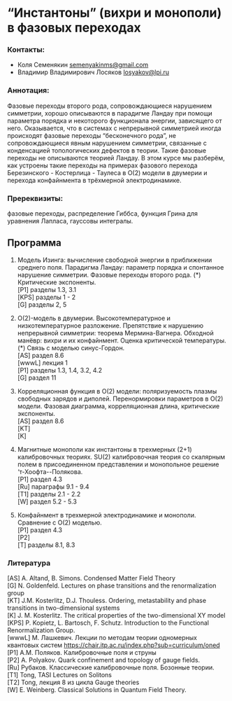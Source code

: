 # “Инстантоны” (вихри и монополи) в фазовых переходах

### Контакты:
* Коля Семенякин <semenyakinms@gmail.com>
* Владимир Владимирович Лосяков <losyakov@lpi.ru>

### Аннотация:
Фазовые переходы второго рода, сопровождающиеся нарушением симметрии, хорошо описываются в парадигме Ландау при помощи параметра порядка и некоторого функционала энергии, зависящего от него. Оказывается, что в системах с непрерывной симметрией иногда происходят фазовые переходы “бесконечного рода”,  не сопровождающиеся явным нарушением симметрии, связанные с конденсацией топологических дефектов в теории. Такие фазовые переходы не описываются теорией Ландау.
В этом курсе мы разберём, как устроены такие переходы на примерах фазового перехода Березинского - Костерлица - Таулеса в О(2) модели в двумерии и перехода конфайнмента в трёхмерной электродинамике.

### Пререквизиты:
фазовые переходы, распределение Гиббса, функция Грина для уравнения Лапласа, гауссовы интегралы.

## Программа

1. Модель Изинга: вычисление свободной энергии в приближении среднего поля. Парадигма Ландау: параметр порядка и спонтанное нарушение симметрии. Фазовые переходы второго рода. (*) Критические экспоненты.  
[P1] разделы 1.3, 3.1  
[KPS] разделы 1 - 2  
[G] разделы 2, 5  

2. O(2)-модель в двумерии. Высокотемпературное и низкотемпературное разложение. Препятствие к нарушению непрерывной симметрии: теорема Мермина-Вагнера. Обходной манёвр: вихри и их конфайнмент. Оценка критической температуры. (*) Связь с моделью синус-Гордон.  
[AS] раздел 8.6  
[wwwL] лекция 1   
[P1] разделы 1.3, 1.4, 3.2, 4.2  
[G] раздел 11  

3. Корреляционная функция в O(2) модели: поляризуемость плазмы свободных зарядов и диполей. Перенормировки параметров в O(2) модели. Фазовая диаграмма, корреляционная длина, критические экспоненты.   
[AS] раздел 8.6  
[KT]  
[K]  

4. Магнитные монополи как инстантоны в трехмерных (2+1) калибровочных теориях. SU(2) калибровочная теория со скалярным полем в присоединенном представлении и монопольное решение ‘т-Хоофта--Полякова.  
[P1] раздел 4.3  
[Ru] параграфы 9.1 - 9.4  
[T1] разделы 2.1 - 2.2  
[W] раздел 5.2 - 5.3  

5. Конфайнмент в трехмерной электродинамике и монополи. Сравнение с O(2) моделью.  
[P1] раздел 4.3  
[P2]  
[T] разделы 8.1, 8.3  

### Литература
[AS] A. Altand, B. Simons. Condensed Matter Field Theory  
[G] N. Goldenfeld. Lectures on phase transitions and the renormalization group  
[KT] J.M. Kosterlitz, D.J. Thouless. Ordering, metastability and phase transitions in two-dimensional systems  
[K] J. M. Kosterlitz. The critical properties of the two-dimensional XY model  
[KPS] P. Kopietz, L. Bartosch, F. Schutz. Introduction to the Functional Renormalization Group.  
[wwwL] М. Лашкевич. Лекции по методам теории одномерных квантовых систем
<https://chair.itp.ac.ru/index.php?sub=curriculum/oned>   
[P1] А.М. Поляков. Калибровочные поля и струны  
[P2] A. Polyakov. Quark confinement and topology of gauge fields.  
[Ru] Рубаков. Классические калибровочные поля. Бозонные теории.  
[T1] Tong, TASI Lectures on Solitons  
[T2] Tong, лекция 8 из цикла Gauge theories  
[W] E. Weinberg. Classical Solutions in Quantum Field Theory.  
